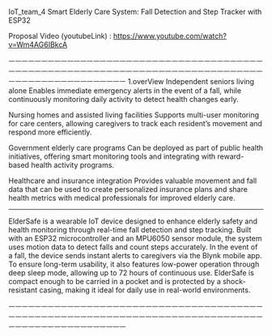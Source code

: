 IoT_team_4
Smart Elderly Care System: Fall Detection and Step Tracker with ESP32


Proposal Video (youtubeLink)
: https://www.youtube.com/watch?v=Wm4AG6IBkcA


ㅡㅡㅡㅡㅡㅡㅡㅡㅡㅡㅡㅡㅡㅡㅡㅡㅡㅡㅡㅡㅡㅡㅡㅡㅡㅡㅡㅡㅡㅡㅡㅡㅡㅡㅡㅡㅡㅡㅡㅡㅡㅡㅡㅡㅡㅡㅡㅡㅡㅡㅡㅡㅡㅡㅡㅡㅡㅡㅡㅡㅡㅡㅡㅡㅡㅡㅡㅡㅡㅡㅡㅡㅡㅡㅡㅡㅡㅡㅡㅡㅡㅡㅡㅡㅡㅡㅡㅡㅡㅡㅡㅡㅡㅡㅡㅡ
1.overView
Independent seniors living alone
Enables immediate emergency alerts in the event of a fall, while continuously monitoring daily activity to detect health changes early.

Nursing homes and assisted living facilities
Supports multi-user monitoring for care centers, allowing caregivers to track each resident’s movement and respond more efficiently.

Government elderly care programs
Can be deployed as part of public health initiatives, offering smart monitoring tools and integrating with reward-based health activity programs.

Healthcare and insurance integration
Provides valuable movement and fall data that can be used to create personalized insurance plans and share health metrics with medical professionals for improved elderly care.

--------------------------------------------------------------------------------------------------------------------------------------------------------------------------------

ElderSafe is a wearable IoT device designed to enhance elderly safety and health monitoring through real-time fall detection and step tracking.
Built with an ESP32 microcontroller and an MPU6050 sensor module, the system uses motion data to detect falls and count steps accurately. In the event of a fall, the device sends instant alerts to caregivers via the Blynk mobile app. To ensure long-term usability, it also features low-power operation through deep sleep mode, allowing up to 72 hours of continuous use.
ElderSafe is compact enough to be carried in a pocket and is protected by a shock-resistant casing, making it ideal for daily use in real-world environments.

ㅡㅡㅡㅡㅡㅡㅡㅡㅡㅡㅡㅡㅡㅡㅡㅡㅡㅡㅡㅡㅡㅡㅡㅡㅡㅡㅡㅡㅡㅡㅡㅡㅡㅡㅡㅡㅡㅡㅡㅡㅡㅡㅡㅡㅡㅡㅡㅡㅡㅡㅡㅡㅡㅡㅡㅡㅡㅡㅡㅡㅡㅡㅡㅡㅡㅡㅡㅡㅡㅡㅡㅡㅡㅡㅡㅡㅡㅡㅡㅡㅡㅡㅡㅡㅡㅡㅡㅡㅡㅡㅡㅡㅡㅡㅡㅡ
